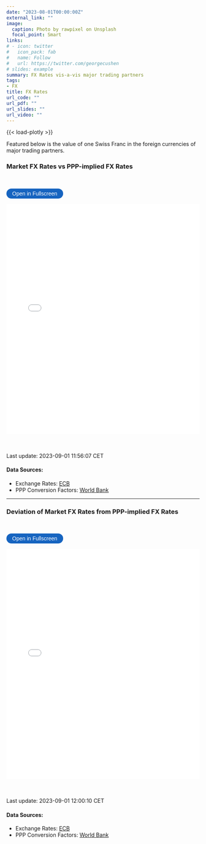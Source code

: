 ```yaml
---
date: "2023-08-01T00:00:00Z"
external_link: ""
image: 
  caption: Photo by rawpixel on Unsplash
  focal_point: Smart
links:
# - icon: twitter
#   icon_pack: fab
#   name: Follow
#   url: https://twitter.com/georgecushen
# slides: example
summary: FX Rates vis-a-vis major trading partners
tags:
- FX
title: FX Rates
url_code: ""
url_pdf: ""
url_slides: ""
url_video: ""
---
```

{{< load-plotly >}}

Featured below is the value of one Swiss Franc in the foreign currencies of major trading partners.

### Market FX Rates vs PPP-implied FX Rates
<br> 

<button onclick="toggleFullscreen('iframe1')" style="font-size: 14px; padding: 5px 15px; border: none; border-radius: 20px; background-color: #1664c0; color: white; cursor: pointer; transition: background-color 0.3s;" onmouseover="this.style.backgroundColor='#0056b3'" onmouseout="this.style.backgroundColor='#007BFF'">Open in Fullscreen</button>
<iframe id="iframe1" src="PPPvsMarketFXRate1.html" width="100%" height="600px" frameborder="0"> </iframe>



<br> <br> 
Last update: 2023-09-01 11:56:07 CET

#### Data Sources: 
* Exchange Rates: [ECB](https://sdw.ecb.europa.eu/curConverter.do)
* PPP Conversion Factors: [World Bank](https://data.worldbank.org/indicator/PA.NUS.PPP)
  
***


### Deviation of Market FX Rates from PPP-implied FX Rates
<br> 

<button onclick="toggleFullscreen('iframe2')" style="font-size: 14px; padding: 5px 15px; border: none; border-radius: 20px; background-color: #1664c0; color: white; cursor: pointer; transition: background-color 0.3s;" onmouseover="this.style.backgroundColor='#0056b3'" onmouseout="this.style.backgroundColor='#007BFF'">Open in Fullscreen</button>
<iframe id="iframe2" src="PPPvsMarketFXRate2.html" width="100%" height="600px" frameborder="0"> </iframe>



<br> <br> 
Last update: 2023-09-01 12:00:10 CET

#### Data Sources: 
* Exchange Rates: [ECB](https://sdw.ecb.europa.eu/curConverter.do)
* PPP Conversion Factors: [World Bank](https://data.worldbank.org/indicator/PA.NUS.PPP)
  




